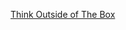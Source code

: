 [Think Outside of The Box](https://leetcode.com/problems/3sum-with-multiplicity/discuss/181128/10-lines-Super-Super-Easy-Java-Solution)